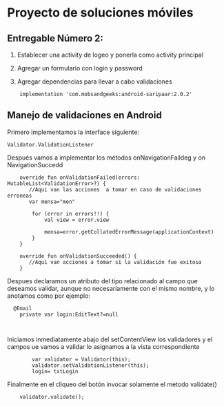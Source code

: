 # Proyecto de soluciones móviles

## Entregable Número 2:
1. Establecer una activity de logeo y ponerla como activity principal

2. Agregar un formulario con login y password

3.  Agregar dependencias para llevar a cabo validaciones

```
    implementation 'com.mobsandgeeks:android-saripaar:2.0.2'
```

## Manejo de validaciones en Android

Primero implementamos la interface  siguiente:
```
Validator.ValidationListener
```
Después vamos a implementar los métodos onNavigationFaildeg y on NavigationSuccedd

```
    override fun onValidationFailed(errors: MutableList<ValidationError>?) {
       //Aqui van las acciones  a tomar en caso de validaciones erroneas 
       var mensa="men"

        for (error in errors!!) {
            val view = error.view

            mensa=error.getCollatedErrorMessage(applicationContext)
        }
    }

    override fun onValidationSucceeded() {
       //Aqui van acciones a tomar si la validación fue exitosa
    }
```

Despues declaramos un atributo del tipo relacionado al campo que deseamos validar, aunque no necesariamente con el mismo nombre, y lo anotamos como por ejemplo:
```
  @Email
    private var login:EditText?=null
    
    
```

Iniciamos inmediatamente abajo del setContentView  los validadores y el campos ue vamos a validar lo asignamos a la vista correspondiente


```
        var validator = Validator(this);
        validator.setValidationListener(this);
        login= txtLogin

```
Finalmente en el cliqueo del botón invocar solamente el  metodo validate()

```
    validator.validate();
```

